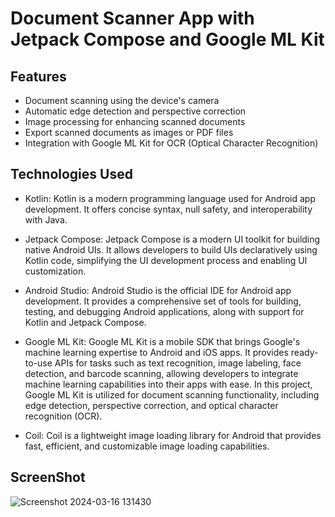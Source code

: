 # Document Scanner App with Jetpack Compose and Google ML Kit
## Features
- Document scanning using the device's camera
- Automatic edge detection and perspective correction
- Image processing for enhancing scanned documents
- Export scanned documents as images or PDF files
- Integration with Google ML Kit for OCR (Optical Character Recognition)

## Technologies Used
- Kotlin: Kotlin is a modern programming language used for Android app development. It offers concise syntax, null safety, and interoperability with Java.

- Jetpack Compose: Jetpack Compose is a modern UI toolkit for building native Android UIs. It allows developers to build UIs declaratively using Kotlin code, simplifying the UI development process and enabling UI customization.

- Android Studio: Android Studio is the official IDE for Android app development. It provides a comprehensive set of tools for building, testing, and debugging Android applications, along with support for Kotlin and Jetpack Compose.

- Google ML Kit: Google ML Kit is a mobile SDK that brings Google's machine learning expertise to Android and iOS apps. It provides ready-to-use APIs for tasks such as text recognition, image labeling, face detection, and barcode scanning, allowing developers to integrate machine learning capabilities into their apps with ease. In this project, Google ML Kit is utilized for document scanning functionality, including edge detection, perspective correction, and optical character recognition (OCR).

- Coil:  Coil is a lightweight image loading library for Android that provides fast, efficient, and customizable image loading capabilities.

## ScreenShot
![Screenshot 2024-03-16 131430](https://github.com/Rakeahsingh/Document-Scanner/assets/106171801/78db6ab9-f878-4b1e-bc27-58623a7b24ac)
